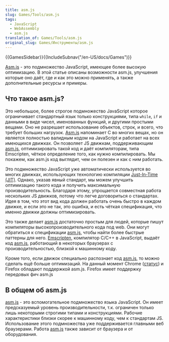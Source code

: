 ```yaml
---
title: asm.js
slug: Games/Tools/asm.js
tags:
  - JavaScript
  - WebAssembly
  - asm.js
translation_of: Games/Tools/asm.js
original_slug: Games/Инструменты/asm.js
---
```


{{GamesSidebar}}{{IncludeSubnav("/en-US/docs/Games")}}

[Asm.js](http://asmjs.org/) - это подмножество JavaScript, имеющее более высокую оптимизацию. В этой статье описаны возможности asm.js, улучшения которые оно даёт, где и как это можно применять, а также дополнительные ресурсы и примеры.

## Что такое asm.js?

Это небольшое, более строгое подмножество JavaScript которое ограничивает стандартный язык только конструкциями, типа `while`, `if` и данными в виде чисел, именованных функций, и другими простыми вещами. Оно не разрешает использование объектов, строк, и всего, что требует больших нагрузок. [Asm.js](http://asmjs.org/) напоминает C во многих вещах, но он является полностью валидным кодом на JavaScript и работает на всех имеющихся движках. Он позволяет JS движкам, поддерживающим [asm.js](http://asmjs.org/), оптимизировать такой код и даёт компиляторам, типа Emscripten, чёткое определение того, как нужно компилировать. Мы покажем, как asm.js код выглядит, чем он полезен и как с ним работать.

Это подмножество JavaScript уже автоматически используется во многих движках, использующих технологию компиляции [Just-In-Time (JIT)](https://ru.wikipedia.org/wiki/JIT-%D0%BA%D0%BE%D0%BC%D0%BF%D0%B8%D0%BB%D1%8F%D1%86%D0%B8%D1%8F). Однако, указав явный стандарт, мы можем улучшить оптимизацию такого кода и получить максимальную производительность. Благодаря этому, упрощается совместная работа нескольких JS движков, потому что легче договориться о стандартах. Идея в том, что этот вид кода должен работать очень быстро в каждом движке, и если это не так, это ошибка, и есть чёткая спецификация, что именно движки должны оптимизировать.

Это также делает [asm.js](http://asmjs.org/) достаточно простым для людей, которые пишут компиляторы высокопроизводительного кода под web. Они могут обратиться к спецификации [asm.js](http://asmjs.org/), чтобы найти более быстрые паттерны для него. [Emscripten](https://github.com/kripken/emscripten), компилятор C/C++ в JavaScript, выдаёт код [asm.js](http://asmjs.org/), работающий в некоторых браузерах с производительностью, близкой к машинному коду.

Кроме того, если движок специально распознает код [asm.js](http://asmjs.org/), то можно сделать ещё больше оптимизаций. На данный момент Chrome ([статус](https://www.chromestatus.com/feature/5053365658583040)) и Firefox обладают поддержкой asm.js. Firefox имеет поддержку передовых фич asm.js

## В общем об asm.js

[asm.js](http://asmjs.org/) - это вспомогательное подмножество языка JavaScript. Он имеет предсказуемый уровень производительности, т.к. ограничен только лишь некоторыми строгими типами и конструкциями. Рабочие характеристики близки скорее к машинному коду, чем к стандартам JS. Использование этого подмножества уже поддерживается главными веб браузерами. Работа [asm.js](http://asmjs.org/) также зависит от браузера и от оборудования.

